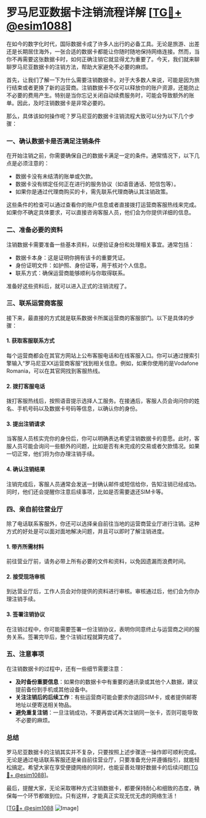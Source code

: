 # 罗马尼亚数据卡注销流程详解 [[TG💪+ @esim1088](https://t.me/s/esim1088)]

在如今的数字化时代，国际数据卡成了许多人出行的必备工具。无论是旅游、出差还是长期居住海外，一张合适的数据卡都能让你随时随地保持网络连接。然而，当你不再需要这张数据卡时，如何正确注销它就显得尤为重要了。今天，我们就来聊聊罗马尼亚数据卡的注销方法，帮助大家避免不必要的麻烦。

首先，让我们了解一下为什么需要注销数据卡。对于大多数人来说，可能是因为旅行结束或者更换了新的运营商。注销数据卡不仅可以释放你的账户资源，还能防止不必要的费用产生。特别是当你忘记关闭自动续费服务时，可能会导致额外的账单。因此，及时注销数据卡是非常必要的。

那么，具体该如何操作呢？罗马尼亚的数据卡注销流程大致可以分为以下几个步骤：

### 一、确认数据卡是否满足注销条件

在开始注销之前，你需要确保自己的数据卡满足一定的条件。通常情况下，以下几点是必须注意的：
- 数据卡没有未结清的账单或欠款。
- 数据卡没有绑定任何正在进行的服务协议（如语音通话、短信包等）。
- 如果你是通过代理商购买的卡，需先联系代理商确认其注销政策。

这些条件的检查可以通过查看你的账户信息或者直接拨打运营商客服热线来完成。如果你不确定具体要求，可以直接咨询客服人员，他们会为你提供详细的信息。

### 二、准备必要的资料

注销数据卡需要准备一些基本资料，以便验证身份和处理相关事宜。通常包括：
- 数据卡本身：这是证明你拥有该卡的重要凭证。
- 身份证明文件：如护照、身份证等，用于核对个人信息。
- 联系方式：确保运营商能够顺利与你取得联系。

准备好这些资料后，就可以进入正式的注销流程了。

### 三、联系运营商客服

接下来，最直接的方式就是联系数据卡所属运营商的客服部门。以下是具体的步骤：

#### 1. 获取客服联系方式
每个运营商都会在其官方网站上公布客服电话和在线客服入口。你可以通过搜索引擎输入“罗马尼亚XX运营商客服”找到相关信息。例如，如果你使用的是Vodafone Romania，可以在其官网找到客服热线。

#### 2. 拨打客服电话
拨打客服热线后，按照语音提示选择人工服务。在接通后，客服人员会询问你的姓名、手机号码以及数据卡号码等信息，以确认你的身份。

#### 3. 提出注销请求
当客服人员核实完你的身份后，你可以明确表达希望注销数据卡的意愿。此时，客服人员可能会询问一些额外的问题，比如是否有未完成的交易或者欠款情况。如果一切正常，他们将为你办理注销手续。

#### 4. 确认注销结果
注销完成后，客服人员通常会发送一封确认邮件或短信给你，告知注销已经成功。同时，他们还会提醒你注意后续事项，比如是否需要退还SIM卡等。

### 四、亲自前往营业厅

除了电话联系客服外，你还可以选择亲自前往当地的运营商营业厅进行注销。这种方式的好处是可以面对面地解决问题，并且可以即时了解注销进度。

#### 1. 带齐所需材料
前往营业厅前，请务必带上所有必要的文件和资料，以免因遗漏而浪费时间。

#### 2. 接受现场审核
到达营业厅后，工作人员会对你提供的资料进行审核。审核通过后，他们会为你办理注销手续。

#### 3. 签署注销协议
在注销过程中，你可能需要签署一份注销协议，表明你同意终止与运营商之间的服务关系。签署完毕后，整个注销过程就算完成了。

### 五、注意事项

在注销数据卡的过程中，还有一些细节需要注意：
- **及时备份重要信息**：如果你的数据卡中有重要的通讯录或其他个人数据，建议提前备份到手机或其他设备中。
- **关注注销后的后续工作**：有些运营商可能会要求你退回SIM卡，或者提供邮寄地址以便寄送相关物品。
- **避免重复注销**：一旦注销成功，不要再尝试再次注销同一张卡，否则可能导致不必要的麻烦。

### 总结

罗马尼亚数据卡的注销其实并不复杂，只要按照上述步骤逐一操作即可顺利完成。无论是通过电话联系客服还是亲自前往营业厅，只要准备充分并遵循指引，就能轻松搞定。希望大家在享受便捷网络的同时，也能妥善处理好数据卡的后续问题[[TG💪+ @esim1088](https://t.me/s/esim1088)]。

最后，提醒大家，无论采取哪种方式注销数据卡，都要保持耐心和细致的态度，确保每一个环节都做到位。只有这样，才能真正实现无忧无虑的网络生活！

[[TG💪+ @esim1088](https://t.me/s/esim1088) ![Image](https://i.postimg.cc/4NQfJmqS/Snipaste-2025-05-13-00-14-12.png)]